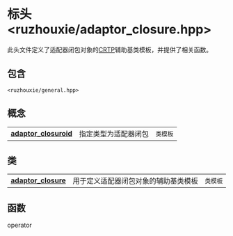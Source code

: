 # 标头<ruzhouxie/adaptor_closure.hpp>
此头文件定义了适配器闭包对象的[CRTP](https://zh.cppreference.com/w/cpp/language/crtp)辅助基类模板，并提供了相关函数。
## 包含
`<ruzhouxie/general.hpp>`
## 概念
||||
|-|-|-|
| [**adaptor_closuroid**](adaptor_closure/adaptor_closuroid.md) | 指定类型为适配器闭包 | `类模板` |
## 类
||||
|-|-|-|
| [**adaptor_closure**](adaptor_closure/adaptor_closure.md) | 用于定义适配器闭包对象的辅助基类模板 | `类模板` |
## 函数
operator